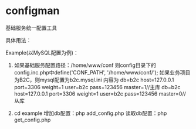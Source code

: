 # configman
基础服务统一配置工具

具体用法：

Example(以MySQL配置为例)：

1. 如果基础服务配置路径：/home/www/conf
   则config目录下的config.inc.php中define('CONF_PATH', '/home/www/conf/');
   如果业务项目为B2C，则mysql配置为b2c.mysql.ini
   内容为
   db=b2c host=127.0.0.1 port=3306 weight=1 user=b2c pass=123456 master=1//主库
   db=b2c host=127.0.0.1 port=3306 weight=1 user=b2c pass=123456 master=0//从库

2. cd example
   增加db配置：php add_config.php
   读取db配置：php get_config.php

